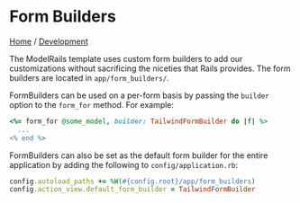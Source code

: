 # Form Builders
[Home](./README.md) / [Development](development/README.md)

The ModelRails template uses custom form builders to add our customizations without sacrificing the niceties that Rails provides. The form builders are located in `app/form_builders/`.

FormBuilders can be used on a per-form basis by passing the `builder` option to the `form_for` method. For example:

```ruby
<%= form_for @some_model, builder: TailwindFormBuilder do |f| %>
  ...  
<% end %>
```

FormBuilders can also be set as the default form builder for the entire application by adding the following to `config/application.rb`:

```ruby 
config.autoload_paths += %W(#{config.root}/app/form_builders)
config.action_view.default_form_builder = TailwindFormBuilder
```


